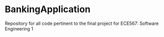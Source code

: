 # BankingApplication
Repository for all code pertinent to the final project for ECE567: Software Engineering 1
